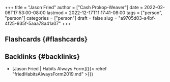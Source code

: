+++
title = "Jason Fried"
author = ["Cash Prokop-Weaver"]
date = 2022-02-06T17:53:00-08:00
lastmod = 2022-12-17T11:17:41-08:00
tags = ["person", "person"]
categories = ["person"]
draft = false
slug = "a9705d03-a4bf-4f25-935f-5aaa78a41a07"
+++

## Flashcards {#flashcards}


## Backlinks {#backlinks}

-   [Jason Fried | Habits Always Form]({{< relref "friedHabitsAlwaysForm2019.md" >}})
